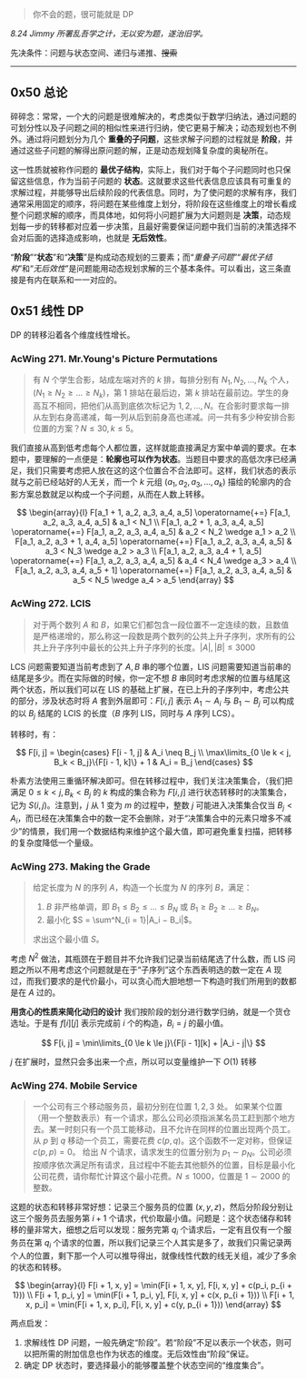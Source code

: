 > 你不会的题，很可能就是 DP

_8.24 Jimmy 所署乱吾学之计，无以安为题，遂治旧学。_

先决条件：问题与状态空间、递归与递推、~~搜索~~

---

## 0x50 总论

碎碎念：常常，一个大的问题是很难解决的，考虑类似于数学归纳法，通过问题的可划分性以及子问题之间的相似性来进行归纳，使它更易于解决；动态规划也不例外。通过将问题划分为几个 **重叠的子问题**，这些求解子问题的过程就是 **阶段**，并通过这些子问题的解得出原问题的解，正是动态规划降复杂度的奥秘所在。

这一性质就被称作问题的 **最优子结构**，实际上，我们对于每个子问题同时也只保留这些信息，作为当前子问题的 **状态**。这就要求这些代表信息应该具有可重复的求解过程，并能够导出后续阶段的代表信息。同时，为了使问题的求解有序，我们通常采用固定的顺序，将问题在某些维度上划分，将阶段在这些维度上的增长看成整个问题求解的顺序，而具体地，如何将小问题扩展为大问题则是 **决策**，动态规划每一步的转移都对应着一步决策，且最好需要保证问题中我们当前的决策选择不会对后面的选择造成影响，也就是 **无后效性**。

“**阶段**”“**状态**”和“**决策**”是构成动态规划的三要素；而“_重叠子问题_”“_最优子结构_”和“_无后效性_”是问题能用动态规划求解的三个基本条件。可以看出，这三条直接是有内在联系和一一对应的。

## 0x51 线性 DP

DP 的转移沿着各个维度线性增长。

### AcWing 271. Mr.Young's Picture Permutations

> 有 $N$ 个学生合影，站成左端对齐的 $k$ 排，每排分别有 $N_1, N_2, \ldots, N_k$ 个人，$(N_1 \ge N_2 \ge \ldots \ge N_k)$，第 $1$ 排站在最后边，第 $k$ 排站在最前边。学生的身高互不相同，把他们从高到底依次标记为 $1, 2, \ldots, N$。在合影时要求每一排从左到右身高递减，每一列从后到前身高也递减。问一共有多少种安排合影位置的方案？$N \le 30, k \le 5$。

我们直接从高到低考虑每个人都位置，这样就能直接满足方案中单调的要求。在本题中，要理解的一点便是：**轮廓也可以作为状态**。当题目中要求的高低次序已经满足，我们只需要考虑把人放在这的这个位置合不合法即可。这样，我们状态的表示就与之前已经站好的人无关，而一个 $k$ 元组 $(a_1, a_2, a_3, \ldots, a_k)$ 描绘的轮廓内的合影方案总数就足以构成一个子问题，从而在人数上转移。

$$
\begin{array}{l}
    F[a_1 + 1, a_2, a_3, a_4, a_5] \operatorname{+=} F[a_1, a_2, a_3, a_4, a_5] & a_1 < N_1 \\
    F[a_1, a_2 + 1, a_3, a_4, a_5] \operatorname{+=} F[a_1, a_2, a_3, a_4, a_5] & a_2 < N_2 \wedge a_1 > a_2 \\
    F[a_1, a_2, a_3 + 1, a_4, a_5] \operatorname{+=} F[a_1, a_2, a_3, a_4, a_5] & a_3 < N_3 \wedge a_2 > a_3 \\
    F[a_1, a_2, a_3, a_4 + 1, a_5] \operatorname{+=} F[a_1, a_2, a_3, a_4, a_5] & a_4 < N_4 \wedge a_3 > a_4 \\
    F[a_1, a_2, a_3, a_4, a_5 + 1] \operatorname{+=} F[a_1, a_2, a_3, a_4, a_5] & a_5 < N_5 \wedge a_4 > a_5
\end{array}
$$

### AcWing 272. LCIS

> 对于两个数列 $A$ 和 $B$，如果它们都包含一段位置不一定连续的数，且数值是严格递增的，那么称这一段数是两个数列的公共上升子序列，求所有的公共上升子序列中最长的公共上升子序列的长度。$|A|, |B| \le 3000$

LCS 问题需要知道当前考虑到了 $A, B$ 串的哪个位置，LIS 问题需要知道当前串的结尾是多少。而在实际做的时候，你一定不想 $B$ 串同时考虑求解的位置与结尾这两个状态，所以我们可以在 LIS 的基础上扩展，在已上升的子序列中，考虑公共的部分，涉及状态时将 $A$ 套到外层即可：$F[i, j]$ 表示 $A_1 \sim A_i$ 与 $B_1 \sim B_j$ 可以构成的以 $B_j$ 结尾的 LCIS 的长度（$B$ 序列 LIS，同时与 $A$ 序列 LCS）。

转移时，有：

$$
F[i, j] =
\begin{cases}
    F[i - 1, j] & A_i \neq B_j \\
    \max\limits_{0 \le k < j, B_k < B_j}\{F[i - 1, k]\} + 1 & A_i = B_j
\end{cases}
$$

朴素方法使用三重循环解决即可。但在转移过程中，我们关注决策集合，（我们把满足 $0 \le k < j, B_k < B_j$ 的 $k$ 构成的集合称为 $F[i, j]$ 进行状态转移时的决策集合，记为 $S(i, j)$。注意到，$j$ 从 $1$ 变为 $m$ 的过程中，整数 $j$ 可能进入决策集合仅当 $B_j < A_i$，而已经在决策集合中的数一定不会删除，对于“决策集合中的元素只增多不减少”的情景，我们用一个数据结构来维护这个最大值，即可避免重复扫描，把转移的复杂度降低一个量级。

### AcWing 273. Making the Grade

> 给定长度为 $N$ 的序列 $A$，构造一个长度为 $N$ 的序列 $B$，满足：
>
> 1. $B$ 非严格单调，即 $B_1 \le B_2 \le \ldots \le B_N$ 或 $B_1 \ge B_2 \ge \ldots \ge B_N$。
> 2. 最小化 $S = \sum^N_{i = 1}|A_i − B_i|$。
>
> 求出这个最小值 $S$。

考虑 $N^2$ 做法，其瓶颈在于题目并不允许我们记录当前结尾选了什么数，而 LIS 问题之所以不用考虑这个问题就是在于“子序列”这个东西表明选的数一定在 $A$ 现过，而我们要求的是代价最小，可以贪心而大胆地想一下构造时我们所用到的数都是在 $A$ 过的。

**用贪心的性质来简化动归的设计**
我们按阶段的划分进行数学归纳，就是一个货仓选址。于是有 $f[i][j]$ 表示完成前 $i$ 个的构造，$B_i = j$ 的最小值。

$$
F[i, j] = \min\limits_{0 \le k \le j}\{F[i - 1][k] + |A_i - j|\}
$$

$j$ 在扩展时，显然只会多出来一个点，所以可以变量维护一下 $O(1)$ 转移

### AcWing 274. Mobile Service

> 一个公司有三个移动服务员，最初分别在位置 $1, 2, 3$ 处。
> 如果某个位置（用一个整数表示）有一个请求，那么公司必须指派某名员工赶到那个地方去。某一时刻只有一个员工能移动，且不允许在同样的位置出现两个员工。从 $p$ 到 $q$ 移动一个员工，需要花费 $c(p, q)$。这个函数不一定对称，但保证 $c(p, p) = 0$。
> 给出 $N$ 个请求，请求发生的位置分别为 $p_1 \sim p_N$。公司必须按顺序依次满足所有请求，且过程中不能去其他额外的位置，目标是最小化公司花费，请你帮忙计算这个最小花费。$N \le 1000$，位置是 $1 \sim 2000$ 的整数。

这题的状态和转移非常好想：记录三个服务员的位置 $(x, y, z)$，然后分阶段分别让这三个服务员去服务第 $i + 1$ 个请求，代价取最小值。问题是：这个状态储存和转移的量非常大，细想之后可以发现：服务完第 $q_i$ 个请求后，一定有且仅有一个服务员在第 $q_i$ 个请求的位置，所以我们记录三个人其实是多了，故我们只需记录两个人的位置，剩下那一个人可以推导得出，就像线性代数的线无关组，减少了多余的状态和转移。

$$
\begin{array}{l}
    F[i + 1, x, y] = \min(F[i + 1, x, y], F[i, x, y] + c(p_i, p_{i + 1})) \\
    F[i + 1, p_i, y] = \min(F[i + 1, p_i, y], F[i, x, y] + c(x, p_{i + 1})) \\
    F[i + 1, x, p_i] = \min(F[i + 1, x, p_i], F[i, x, y] + c(y, p_{i + 1}))
\end{array}
$$

两点启发：

1. 求解线性 DP 问题，一般先确定“阶段”。若“阶段”不足以表示一个状态，则可以把所需的附加信息也作为状态的维度。无后效性由“阶段”保证。
2. 确定 DP 状态时，要选择最小的能够覆盖整个状态空间的“维度集合”。
